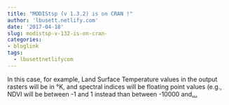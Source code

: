 ```yaml
---
title: "MODIStsp (v 1.3.2) is on CRAN !"
author: 'lbusett.netlify.com'
date: '2017-04-18'
slug: modistsp-v-132-is-on-cran-
categories:
- bloglink
tags:
  - lbusettnetlifycom
---
```


In this case, for example, Land Surface Temperature values in the output rasters will be in °K, and spectral indices will be floating point values (e.g., NDVI will be between -1 and 1 instead than between -10000 and[... <i class="fas fa-external-link-alt"></i>](https://lbusett.netlify.com/post/modistsp-v-1-3-2-is-on-cran/)

